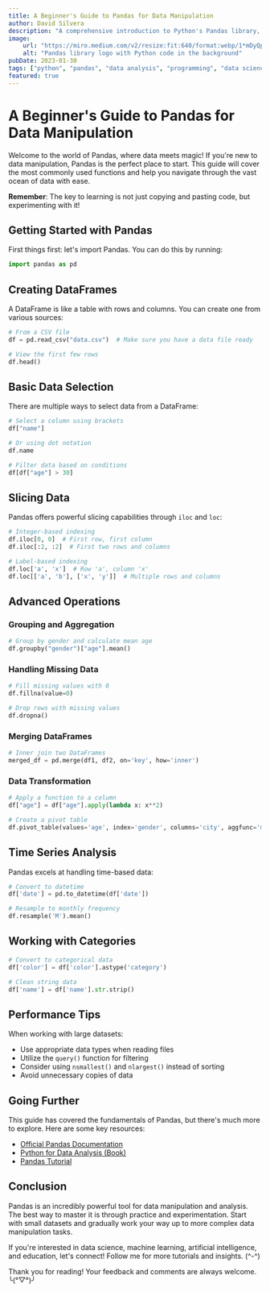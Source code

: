 ```yaml
---
title: A Beginner's Guide to Pandas for Data Manipulation
author: David Silvera
description: "A comprehensive introduction to Python's Pandas library, covering essential functions and practical examples for effective data manipulation and analysis"
image:
    url: "https://miro.medium.com/v2/resize:fit:640/format:webp/1*mDyQpUEBchdYQcWCDsSWOg.jpeg"
    alt: "Pandas library logo with Python code in the background"
pubDate: 2023-01-30
tags: ["python", "pandas", "data analysis", "programming", "data science", "tutorial"]
featured: true
---
```


# A Beginner's Guide to Pandas for Data Manipulation

Welcome to the world of Pandas, where data meets magic! If you're new to data manipulation, Pandas is the perfect place to start. This guide will cover the most commonly used functions and help you navigate through the vast ocean of data with ease.

**Remember**: The key to learning is not just copying and pasting code, but experimenting with it!

## Getting Started with Pandas

First things first: let's import Pandas. You can do this by running:

```python
import pandas as pd
```

## Creating DataFrames

A DataFrame is like a table with rows and columns. You can create one from various sources:

```python
# From a CSV file
df = pd.read_csv("data.csv")  # Make sure you have a data file ready

# View the first few rows
df.head()
```

## Basic Data Selection

There are multiple ways to select data from a DataFrame:

```python
# Select a column using brackets
df["name"]

# Or using dot notation
df.name

# Filter data based on conditions
df[df["age"] > 30]
```

## Slicing Data

Pandas offers powerful slicing capabilities through `iloc` and `loc`:

```python
# Integer-based indexing
df.iloc[0, 0]  # First row, first column
df.iloc[:2, :2]  # First two rows and columns

# Label-based indexing
df.loc['a', 'x']  # Row 'a', column 'x'
df.loc[['a', 'b'], ['x', 'y']]  # Multiple rows and columns
```

## Advanced Operations

### Grouping and Aggregation

```python
# Group by gender and calculate mean age
df.groupby("gender")["age"].mean()
```

### Handling Missing Data

```python
# Fill missing values with 0
df.fillna(value=0)

# Drop rows with missing values
df.dropna()
```

### Merging DataFrames

```python
# Inner join two DataFrames
merged_df = pd.merge(df1, df2, on='key', how='inner')
```

### Data Transformation

```python
# Apply a function to a column
df["age"] = df["age"].apply(lambda x: x**2)

# Create a pivot table
df.pivot_table(values='age', index='gender', columns='city', aggfunc='mean')
```

## Time Series Analysis

Pandas excels at handling time-based data:

```python
# Convert to datetime
df['date'] = pd.to_datetime(df['date'])

# Resample to monthly frequency
df.resample('M').mean()
```

## Working with Categories

```python
# Convert to categorical data
df['color'] = df['color'].astype('category')

# Clean string data
df['name'] = df['name'].str.strip()
```

## Performance Tips

When working with large datasets:
- Use appropriate data types when reading files
- Utilize the `query()` function for filtering
- Consider using `nsmallest()` and `nlargest()` instead of sorting
- Avoid unnecessary copies of data

## Going Further

This guide has covered the fundamentals of Pandas, but there's much more to explore. Here are some key resources:

- [Official Pandas Documentation](https://pandas.pydata.org/docs/)
- [Python for Data Analysis (Book)](https://wesmckinney.com/book/)
- [Pandas Tutorial](https://pandas.pydata.org/pandas-docs/stable/getting_started/tutorials.html)

## Conclusion

Pandas is an incredibly powerful tool for data manipulation and analysis. The best way to master it is through practice and experimentation. Start with small datasets and gradually work your way up to more complex data manipulation tasks.

If you're interested in data science, machine learning, artificial intelligence, and education, let's connect! Follow me for more tutorials and insights. (^-^)

Thank you for reading! Your feedback and comments are always welcome. ╰(°▽°)╯
